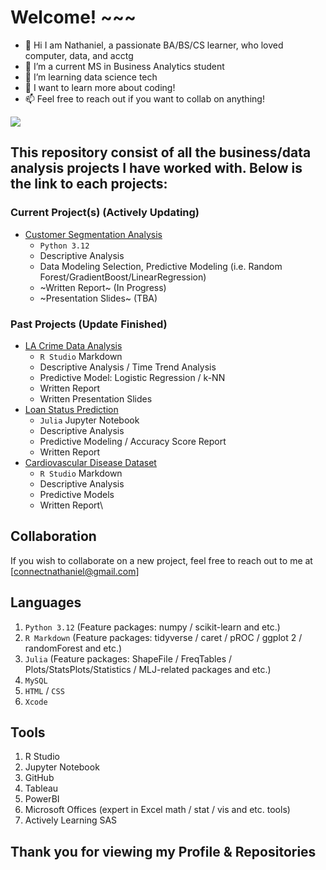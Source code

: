 # Welcome! ~~~
- 👋 Hi I am Nathaniel, a passionate BA/BS/CS learner, who loved computer, data, and acctg
- 👀 I’m a current MS in Business Analytics student
- 🌱 I’m learning data science tech
- 💞️ I want to learn more about coding!
- 📫 Feel free to reach out if you want to collab on anything!

![](https://komarev.com/ghpvc/?username=Jen-uis&style=Plastic&label=PROFILE+VIEWS&base=126)

## This repository consist of all the business/data analysis projects I have worked with. Below is the link to each projects:
### Current Project(s) (Actively Updating)
- [Customer Segmentation Analysis](https://github.com/Jen-uis/Customer-Segmentation-Analysis)
    - `Python 3.12`
    - Descriptive Analysis
    - Data Modeling Selection, Predictive Modeling (i.e. Random Forest/GradientBoost/LinearRegression)
    - ~Written Report~ (In Progress)
    - ~Presentation Slides~ (TBA)

### Past Projects (Update Finished)
- [LA Crime Data Analysis](https://github.com/Jen-uis/LA-Crime-Data-Analysis)
    - `R Studio` Markdown
    - Descriptive Analysis / Time Trend Analysis
    - Predictive Model: Logistic Regression / k-NN
    - Written Report
    - Written Presentation Slides
- [Loan Status Prediction](https://github.com/Jen-uis/Loan-Status-Prediction)
    - `Julia` Jupyter Notebook
    - Descriptive Analysis
    - Predictive Modeling / Accuracy Score Report
    - Written Report
- [Cardiovascular Disease Dataset](https://github.com/Jen-uis/Cardiovascular-Disease-Dataset)
    - `R Studio` Markdown
    - Descriptive Analysis
    - Predictive Models
    - Written Report\
 
## Collaboration
If you wish to collaborate on a new project, feel free to reach out to me at [connectnathaniel@gmail.com]

## Languages
1. `Python 3.12` (Feature packages: numpy / scikit-learn and etc.)
2. `R Markdown` (Feature packages: tidyverse / caret / pROC / ggplot 2 / randomForest and etc.)
3. `Julia` (Feature packages: ShapeFile / FreqTables / Plots/StatsPlots/Statistics / MLJ-related packages and etc.)
4. `MySQL`
5. `HTML` / `CSS`
6. `Xcode`

## Tools
1. R Studio
2. Jupyter Notebook
3. GitHub
4. Tableau
5. PowerBI
6. Microsoft Offices (expert in Excel math / stat / vis and etc. tools)
7. Actively Learning SAS

## Thank you for viewing my Profile & Repositories
